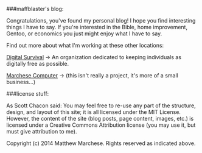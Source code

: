 ###maffblaster's blog:

Congratulations, you've found my personal blog! I hope you find interesting things I have to say. If you're interested in the Bible, home improvement, Gentoo, or economics you just might enjoy what I have to say.

Find out more about what I'm working at these other locations:

[Digital Survival](http://www.digitalsurvival.us/) → An organization dedicated to keeping individuals as digitally free as possible.

[Marchese Computer](http://www.marchesecomputer.net/) → (this isn't really a project, it's more of a small business...)

###license stuff:

As Scott Chacon said:
You may feel free to re-use any part of the structure, design, and layout of this site; it is all licensed under the MIT License. However, the content of the site (blog posts, page content, images, etc.) is licensed under a Creative Commons Attribution license (you may use it, but must give attribution to me).

Copyright (c) 2014 Matthew Marchese. Rights reserved as indicated above.